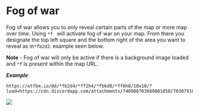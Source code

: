 # Fog of war

Fog of war allows you to only reveal certain parts of the map or more map over time. Using `*f ` will activate fog of war on your map. From there you designate the top left square and the bottom right of the area you want to reveal as in`*fb2d2`. example seen below. 

**Note** - Fog of war will only be active if there is a background image loaded and `*f` is present within the map URL. 

_**Example**_ 

```
https://otfbm.io/@d/*fb2d4/*ff2h4/*fb6d8/*ff6h8/10x10/?load=https://cdn.discordapp.com/attachments/740988703689801850/763079108636049459/DeathHousev3.json
```
![](https://otfbm.io/@d/*fb2d4/*ff2h4/*fb6d8/*ff6h8/10x10/?load=https://cdn.discordapp.com/attachments/740988703689801850/763079108636049459/DeathHousev3.json)